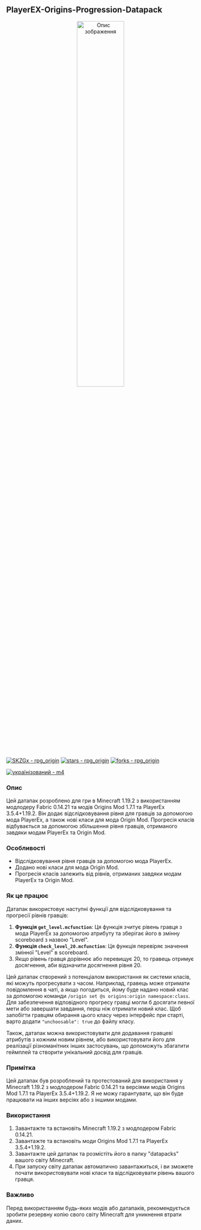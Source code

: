 ## PlayerEX-Origins-Progression-Datapack

<p align="center">
  <img src="https://i.imgur.com/wkThI6p.png" alt="Опис зображення" width="50%">
</p>

[![SKZGx - rpg_origin](https://img.shields.io/static/v1?label=SKZGx&message=rpg_origin&color=blue&logo=github)](https://github.com/SKZGx/rpg_origin "Go to GitHub repo")
[![stars - rpg_origin](https://img.shields.io/github/stars/SKZGx/rpg_origin?style=social)](https://github.com/SKZGx/rpg_origin)
[![forks - rpg_origin](https://img.shields.io/github/forks/SKZGx/rpg_origin?style=social)](https://github.com/SKZGx/rpg_origin)

[![українізований - m4](https://img.shields.io/static/v1?label=Discord&message=українізований_m4&color=blue&logo=discord)](https://discord.gg/RBuQk37xr8)

### Опис
Цей датапак розроблено для гри в Minecraft 1.19.2 з використанням модлодеру Fabric 0.14.21 та модів Origins Mod 1.7.1 та PlayerEx 3.5.4+1.19.2. Він додає відслідковування рівня для гравців за допомогою мода PlayerEx, а також нові класи для мода Origin Mod. Прогресія класів відбувається за допомогою збільшення рівня гравців, отриманого завдяки модам PlayerEx та Origin Mod.

### Особливості
- Відслідковування рівня гравців за допомогою мода PlayerEx.
- Додано нові класи для мода Origin Mod.
- Прогресія класів залежить від рівнів, отриманих завдяки модам PlayerEx та Origin Mod.

### Як це працює
Датапак використовує наступні функції для відслідковування та прогресії рівнів гравців:

1. **Функція `get_level.mcfunction`**: Ця функція зчитує рівень гравця з мода PlayerEx за допомогою атрибуту та зберігає його в змінну scoreboard з назвою "Level".
2. **Функція `check_level_20.mcfunction`**: Ця функція перевіряє значення змінної "Level" в scoreboard.
3.  Якщо рівень гравця дорівнює або перевищує 20, то гравець отримує досягнення, аби відзначити досягнення рівня 20.

Цей датапак створений з потенціалом використання як системи класів, які можуть прогресувати з часом. Наприклад, гравець може отримати повідомлення в чаті, а якщо погодиться, йому буде надано новий клас за допомогою команди `/origin set @s origins:origin namespace:class`. Для забезпечення відповідного прогресу гравці могли б досягати певної мети або завершати завдання, перш ніж отримати новий клас. Щоб запобігти гравцям обирання цього класу через інтерфейс при старті, варто додати `"unchoosable": true` до файлу класу.

Також, датапак можна використовувати для додавання гравцеві атрибутів з кожним новим рівнем, або використовувати його для реалізації різноманітних інших застосувань, що допоможуть збагатити геймплей та створити унікальний досвід для гравців.

### Примітка
Цей датапак був розроблений та протестований для використання у Minecraft 1.19.2 з модлодером Fabric 0.14.21 та версіями модів Origins Mod 1.7.1 та PlayerEx 3.5.4+1.19.2. Я не можу гарантувати, що він буде працювати на інших версіях або з іншими модами.

### Використання
1. Завантажте та встановіть Minecraft 1.19.2 з модлодером Fabric 0.14.21.
2. Завантажте та встановіть моди Origins Mod 1.7.1 та PlayerEx 3.5.4+1.19.2.
3. Завантажте цей датапак та розмістіть його в папку "datapacks" вашого світу Minecraft.
4. При запуску світу датапак автоматично завантажиться, і ви зможете почати використовувати нові класи та відслідковувати рівень вашого гравця.

### Важливо
Перед використанням будь-яких модів або датапаків, рекомендується зробити резервну копію свого світу Minecraft для уникнення втрати даних.
